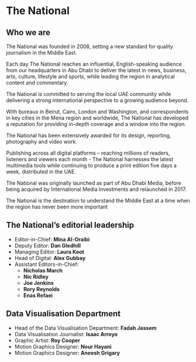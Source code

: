 # The National

## Who we are

The National was founded in 2008, setting a new standard for quality journalism in the Middle East.

Each day The National reaches an influential, English-speaking audience from our headquarters in Abu Dhabi to deliver the latest in news, business, arts, culture, lifestyle and sports, while leading the region in analytical content and commentary.

The National is committed to serving the local UAE community while delivering a strong international perspective to a growing audience beyond.

With bureaux in Beirut, Cairo, London and Washington, and correspondents in key cities in the Mena region and worldwide, The National has developed a reputation for providing in-depth coverage and a window into the region.

The National has been extensively awarded for its design, reporting, photography and video work.

Publishing across all digital platforms – reaching millions of readers, listeners and viewers each month - The National harnesses the latest multimedia tools while continuing to produce a print edition five days a week, distributed in the UAE.

The National was originally launched as part of Abu Dhabi Media, before being acquired by International Media Investments and relaunched in 2017.

The National is the destination to understand the Middle East at a time when the region has never been more important

## The National’s editorial leadership

* Editor-in-Chief: **Mina Al-Oraibi**
* Deputy Editor: **Dan Gledhill**
* Managing Editor: **Laura Koot**
* Head of Digital: **Alex Gubbay**
* Assistant Editors-in-Chief:
  * **Nicholas March**
  * **Nic Ridley**
  * **Joe Jenkins**
  * **Rory Reynolds**
  * **Enas Refaei**

## Data Visualisation Department
* Head of the Data Visualisation Department: **Fadah Jassem**
* Data Visualisation Journalist: **Isaac Arroyo**
* Graphic Artist: **Roy Cooper**
* Motion Graphics Designer: **Nour Hayani**
* Motion Graphics Designer: **Aneesh Grigary**
